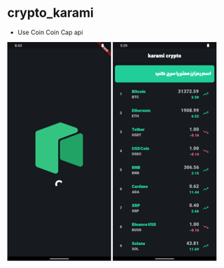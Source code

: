 # crypto_karami

- Use Coin Coin Cap api<br> 

<img src="cr1.png" with="500" height="500"> <img src="screen search.png" with="500" height="500">
